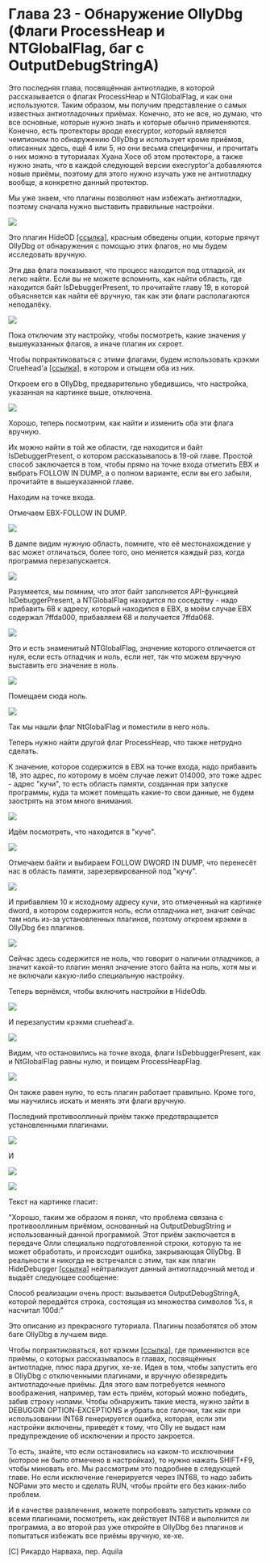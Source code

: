 # Глава 23 - Обнаружение OllyDbg (Флаги ProcessHeap и NTGlobalFlag, баг с OutputDebugStringA)

Это последняя глава, посвящённая антиотладке, в которой рассказывается о флагах ProcessHeap и NTGlobalFlag, и как они используются. Таким образом, мы получим представление о самых известных антиотладочных приёмах. Конечно, это не все, но думаю, что все основные, которые нужно знать и которые обычно применяются. Конечно, есть протекторы вроде execryptor, который является чемпионом по обнаружению OllyDbg и использует кроме приёмов, описанных здесь, ещё 4 или 5, но они весьма специфичны, и прочитать о них можно в туториалах Хуана Хосе об этом протекторе, а также нужно знать, что в каждой следующей версии execryptor'а добавляются новые приёмы, поэтому для этого нужно изучать уже не антиотладку вообще, а конкретно данный протектор.

Мы уже знаем, что плагины позволяют нам избежать антиотладки, поэтому сначала нужно выставить правильные настройки.

![](.gitbook/img/23/1.png)

Это плагин HideOD [\[ссылка\]](.gitbook/assets/files/22/hideod.7z), красным обведены опции, которые прячут OllyDbg от обнаружения с помощью этих флагов, но мы будем исследовать вручную.

Эти два флага показывают, что процесс находится под отладкой, их легко найти. Если вы не можете вспомнить, как найти область, где находится байт IsDebuggerPresent, то прочитайте главу 19, в которой объясняется как найти её вручную, так как эти флаги располагаются неподалёку.

![](.gitbook/img/23/2.png)

Пока отключим эту настройку, чтобы посмотреть, какие значения у вышеуказанных флагов, а иначе плагин их скроет.

Чтобы попрактиковаться с этими флагами, будем использовать крэкми Cruehead'а [\[ссылка\]](.gitbook/assets/files/1/ollydbg01-Crackme.7z), в котором и отыщем оба из них.

Откроем его в OllyDbg, предварительно убедившись, что настройка, указанная на картинке выше, отключена.

![](.gitbook/img/23/3.png)

Хорошо, теперь посмотрим, как найти и изменить оба эти флага вручную.

Их можно найти в той же области, где находится и байт IsDebuggerPresent, о котором рассказывалось в 19-ой главе. Простой способ заключается в том, чтобы прямо на точке входа отметить EBX и выбрать FOLLOW IN DUMP, а о полном варианте, если вы его забыли, прочитайте в вышеуказанной главе.

Находим на точке входа.

Отмечаем EBX-FOLLOW IN DUMP.

![](.gitbook/img/23/4.png)

В дампе видим нужную область, помните, что её местонахождение у вас может отличаться, более того, оно меняется каждый раз, когда программа перезапускается.

![](.gitbook/img/23/5.png)

Разумеется, мы помним, что этот байт заполняется API-функцией IsDebuggerPresent, а NTGlobalFlag находится по соседству - надо прибавить 68 к адресу, который находился в EBX, в моём случае EBX содержал 7ffda000, прибавляем 68 и получается 7ffda068.

![](.gitbook/img/23/6.png)

Это и есть знаменитый NTGlobalFlag, значение которого отличается от нуля, если есть отладчик и ноль, если нет, так что можем вручную выставить его значение в ноль.

![](.gitbook/img/23/7.png)

Помещаем сюда ноль.

![](.gitbook/img/23/8.png)

Так мы нашли флаг NtGlobalFlag и поместили в него ноль.

Теперь нужно найти другой флаг ProcessHeap, что также нетрудно сделать.

К значение, которое содержится в EBX на точке входа, надо прибавить 18, это адрес, по которому в моём случае лежит 014000, это тоже адрес - адрес "кучи", то есть область памяти, созданная при запуске программы, куда та может помещать какие-то свои данные, не будем заострять на этом много внимания.

![](.gitbook/img/23/9.png)

Идём посмотреть, что находится в "куче".

![](.gitbook/img/23/10.png)

Отмечаем байти и выбираем FOLLOW DWORD IN DUMP, что перенесёт нас в область памяти, зарезервированной под "кучу".

![](.gitbook/img/23/11.png)

И прибавляем 10 к исходному адресу кучи, это отмеченный на картинке dword, в котором содержится ноль, если отладчика нет, значит сейчас там ноль из-за установленных плагинов, поэтому откроем крэкми в OllyDbg без плагинов.

![](.gitbook/img/23/12.png)

Сейчас здесь содержится не ноль, что говорит о наличии отладчиков, а значит какой-то плагин менял значение этого байта на ноль, хотя мы и не включали какую-либо специальную настройку.

Теперь вернёмся, чтобы включить настройки в HideOdb.

![](.gitbook/img/23/13.png)

И перезапустим крэкми cruehead'а.

![](.gitbook/img/23/14.png)

Видим, что остановились на точке входа, флаги IsDebbuggerPresent, как и NtGlobalFlag равны нулю, и поищем ProcessHeapFlag.

![](.gitbook/img/23/15.png)

Он также равен нулю, то есть плагин работает правильно. Кроме того, мы научились искать и менять эти флаги вручную.

Последний противооллиный приём также предотвращается установленными плагинами.

![](.gitbook/img/23/16.png)

И

![](.gitbook/img/23/17.png)

![](.gitbook/img/23/18.png)

Текст на картинке гласит:

"Хорошо, таким же образом я понял, что проблема связана с противооллиным приёмом, основанный на OutputDebugString и использованный данной программой. Этот приём заключается в передаче Олли специально подготовленной строки, которую та не может обработать, и происходит ошибка, закрывающая OllyDbg. В реальности я никогда не встречался с этим, так как плагин HideDebugger [\[ссылка\]](.gitbook/assets/files/19/HideDebugger124.7z) нейтрализует данный антиотладочный метод и выдаёт следующее сообщение:

Способ реализации очень прост: вызывается OutputDebugStringA, которой передаётся строка, состоящая из множества символов %s, я насчитал 100d:"

Это описание из прекрасного туториала. Плагины позаботятся об этом баге OllyDbg в лучшем виде.

Чтобы попрактиковаться, вот крэкми [\[ссылка\]](.gitbook/assets/files/23/antisocial1.7z), где применяются все приёмы, о которых рассказывалось в главах, посвящённых антиотладке, плюс пара других, хе-хе. Идея в том, чтобы запустить его в OllyDbg с отключенными плагинами, и вручную обезвредить антиотладочные приёмы. Для этого вам потребуется немного воображения, например, там есть приём, который можно победить, забив строку нопами. Чтобы обнаружить такие места, нужно зайти в DEBUGGIN OPTION-EXCEPTIONS и убрать все галочки, так как при использовании INT68 генерируется ошибка, которая, если эти настройки включены, приведёт к тому, что Olly не выдаст нам предупреждение об исключении и просто закроется.

То есть, знайте, что если остановились на каком-то исключении (которое не было отмечено в настройках), то нужно нажать SHIFT+F9, чтобы миновать его. Мы рассмотрим это подробнее в следующей главе. Но если исключение генерируется через INT68, то надо забить NOPами это место и сделать RUN, чтобы пройти его без каких-либо проблем.

И в качестве развлечения, можете попробовать запустить крэкми со всеми плагинами, посмотреть, как действует INT68 и выполнится ли программа, а во второй раз уже откройте в OllyDbg без плагинов и попытаться избежать все приёмы вручную, хе-хе.

\[C\] Рикардо Нарваха, пер. Aquila
